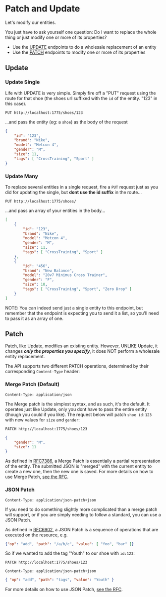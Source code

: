 # Patch and Update

Let's modify our entities.

You just have to ask yourself one question:  Do I want to replace the whole thing or just modify one or more of its properties?

* Use the [UPDATE](#update) endpoints to do a wholesale replacement of an entity
* Use the [PATCH](#patch) endpoints to modify one or more of its properties

## <A name="update"></A> Update 

### Update Single
Life with UPDATE is very simple.  Simply fire off a "PUT" request using the route for that shoe (the shoes url suffixed with the `id` of the entity. "123" in this case).

```
PUT http://localhost:1775/shoes/123
```
...and pass the entity (eg: a `shoe`) as the body of the request
```json
{
    "id": "123",
    "brand": "Nike",
    "model": "Metcon 4",
    "gender": "M",
    "size": 11,
    "tags": [ "CrossTraining", "Sport" ]
}
```

### Update Many
To replace several entities in a single request, fire a `PUT` request just as you did for updating the single, but **dont use the id suffix** in the route...
``` 
PUT http://localhost:1775/shoes/
```
...and pass an array of your entities in the body...
```json
[    
    {
        "id": "123",
        "brand": "Nike",
        "model": "Metcon 4",
        "gender": "M",
        "size": 11,
        "tags": [ "CrossTraining", "Sport" ]
    },
    {
        "id": "456",
        "brand": "New Balance",
        "model": "20v7 Minimus Cross Trainer",
        "gender": "F",
        "size": 10,
        "tags": [ "CrossTraining", "Sport", "Zero Drop" ]
    }
]
```
NOTE:  You can indeed send just a single entity to this endpoint, but remember that the endpoint is expecting you to send it a list, so you'll need to pass it as an array of one.

## <a name="patch"></a>Patch

Patch, like Update, modifies an existing entity.  However, UNLIKE Update, it changes ***only the properties you specify***, it does NOT perform a wholesale entity replacement. 

The API supports two different PATCH operations, determined by their corresponding `Content-Type` header:

### Merge Patch (Default)
```
Content-Type: application/json
```

The Merge patch is the simplest syntax, and as such, it's the default.  It operates just like Update, only you dont have to pass the entire entity (though you could if you like).  The request below will patch `shoe id:123` with new values for `size` and `gender`:
```
PATCH http://localhost:1775/shoes/123
```
```json
{
    "gender": "M",
    "size": 11
}
```

As defined in [RFC7386](https://tools.ietf.org/html/rfc7386), a Merge Patch is essentially a partial representation of the entity. The submitted JSON is "merged" with the current entity to create a new one, then the new one is saved. For more details on how to use Merge Patch, [see the RFC](https://tools.ietf.org/html/rfc7386).



### JSON Patch
    
```
Content-Type: application/json-patch+json
```

If you need to do something slightly more complicated than a merge patch will support, or if you are simply needing to follow a standard, you can use a JSON Patch.

As defined in [RFC6902](https://tools.ietf.org/html/rfc6902), a JSON Patch is a sequence of operations that are executed on the resource, e.g. 
```json
{"op": "add", "path": "/a/b/c", "value": [ "foo", "bar" ]}
```
So if we wanted to add the tag "Youth" to our shoe with `id:123`:
```
PATCH http://localhost:1775/shoes/123

Content-Type: application/json-patch+json
```
```json
{ "op": "add", "path": "tags", "value": "Youth" }
```

 For more details on how to use JSON Patch, [see the RFC](https://tools.ietf.org/html/rfc6902).

